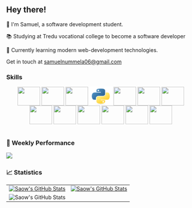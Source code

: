 ## Hey there!

👋 I'm Samuel, a software development student.

📚 Studying at Tredu vocational college to become a software developer

🌱 Currently learning modern web-development technologies.

Get in touch at [samuelnummela06@gmail.com](mailto:samuelnummela06@gmail.com)

### Skills
<div align="center">
  <div style="display: inline_block">
    <img align="center" height="50" width="60" src="https://cdn.jsdelivr.net/gh/devicons/devicon/icons/html5/html5-original.svg" />
    <img align="center" height="50" width="60" src="https://cdn.jsdelivr.net/gh/devicons/devicon/icons/css3/css3-original.svg" />
    <img align="center" height="50" width="60" src="https://cdn.jsdelivr.net/gh/devicons/devicon/icons/javascript/javascript-original.svg" />
    <img align="center" height="50" width="60" src="https://raw.githubusercontent.com/devicons/devicon/master/icons/python/python-original.svg">
    <img align="center" height="50" width="60" src="https://profilinator.rishav.dev/skills-assets/docker-original-wordmark.svg" />  
    <img align="center" height="50" width="60" src="https://cdn.jsdelivr.net/gh/devicons/devicon/icons/react/react-original.svg" />
    <img align="center" height="50" width="60" src="https://cdn.jsdelivr.net/gh/devicons/devicon/icons/nodejs/nodejs-plain.svg" />
    <img align="center" height="50" width="60" src="https://cdn.jsdelivr.net/gh/devicons/devicon/icons/mysql/mysql-original.svg" />
    <img align="center" height="50" width="60" src="https://profilinator.rishav.dev/skills-assets/git-scm-icon.svg"/> 
    <img align="center" height="50" width="60" src="https://profilinator.rishav.dev/skills-assets/nginx-original.svg" />
    <img align="center" height="50" width="60" src="https://profilinator.rishav.dev/skills-assets/linux-original.svg" />
    <img align="center" height="50" width="60" src="https://profilinator.rishav.dev/skills-assets/adobexd.png" />
    <img align="center" height="50" width="60" src="https://profilinator.rishav.dev/skills-assets/php-original.svg" />  
  </div>
</div>

<br>

### 🚀 Weekly Performance
<div align="center> 
  
  [![](https://github-readme-activity-graph.vercel.app/graph?username=Saow&hide_title=true&hide_border=true&theme=github-compact&color=E6EDF3&line=29903B&point=E6EDF3&grid=false&days=7&area=true&area_color=29903B)]()

</div>

### 📈 Statistics
<div align="center">
  <table style="border-collapse: collapse; width: 100%; border: none;">
    <tr>
      <td style="border: none;"><a href="https://git.io/streak-stats">
        <img src="https://github-readme-streak-stats.herokuapp.com/?user=Saow&theme=dark&hide_border=true" alt="Saow's GitHub Stats" />
      </td>
        <td style="border: none;"><a href="https://git.io/streak-stats">
          <img src="https://github-readme-stats.vercel.app/api/top-langs/?username=Saow&theme=dark&show_icons=true&hide_border=true&layout=compact" alt="Saow's GitHub Stats" />
        </td>
    </tr>
    <tr>
      <td style="border: none;">
        <div align="center">
          <img src="https://github-readme-stats.vercel.app/api?username=Saow&theme=dark&show_icons=true&hide_border=true&count_private=true" alt="Saow's GitHub Stats" />
        </div>
      </td>
    </tr>
  </table>
</div>

<br>
